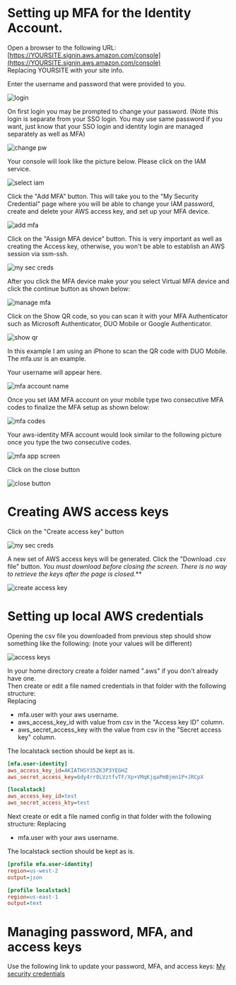 # Setting up MFA for the Identity Account.

Open a browser to the following URL: [https://YOURSITE.signin.aws.amazon.com/console](https://YOURSITE.signin.aws.amazon.com/console)  
Replacing YOURSITE with your site info.

Enter the username and password that were provided to you.

![login](./images/login.png "login")

On first login you may be prompted to change your password. (Note this login is separate from your SSO login. You may use same password if you want, just know that your SSO login and identity login are managed separately as well as MFA)

![change pw](./images/change_pw.png "change pw")

Your console will look like the picture below. Please click on the IAM service.

![select iam](./images/select_iam.png "select iam")

Click the "Add MFA" button. This will take you to the "My Security Credential" page where you will be able to change 
your IAM password, create and delete your AWS access key, and set up your MFA device.

![add mfa](./images/add_mfa.png "add mfa")

Click on the "Assign MFA device" button. This is very important as well as creating the Access key, otherwise, you won't 
be able to establish an AWS session via ssm-ssh.

![my sec creds](./images/my_sec_creds.png "my sec creds")

After you click the MFA device make your you select Virtual MFA device and click the continue button as shown below:

![manage mfa](./images/manage_mfa.png "manage mfa")

Click on the Show QR code, so you can scan it with your MFA Authenticator such as Microsoft Authenticator, DUO Mobile or Google Authenticator.

![show qr](./images/show_qr.png "show qr")

In this example I am using an iPhone to scan the QR code with DUO Mobile. The mfa.usr is an example.

Your username will appear here.

![mfa account name](./images/mfa_account_name.png "mfa account name")

Once you set IAM MFA account on your mobile type two consecutive MFA codes to finalize the MFA setup as shown below:

![mfa codes](./images/mfa_codes.png "mfa codes")

Your aws-identity MFA account would look similar to the following picture once you type the two consecutive codes.

![mfa app screen](./images/mfa_app_screen.png "mfa app screen")

Click on the close button

![close button](./images/close_button.png "close button")

# Creating AWS access keys

Click on the "Create access key" button

![my sec creds](./images/my_sec_creds.png "my sec creds")

A new set of AWS access keys will be generated. Click the "Download .csv file" button. *You must download before closing the screen. There is no way to retrieve the keys after the page is closed.*** 

![create access key](./images/new_access_key.png "create access key")

# Setting up local AWS credentials

Opening the csv file you downloaded from previous step should show something like the following: (note your values will be different)

![access keys](./images/access_keys.png "access keys")

In your home directory create a folder named ".aws" if you don't already have one.  
Then create or edit a file named credentials in that folder with the following structure:   
Replacing 
* mfa.user with your aws username.
* aws_access_key_id with value from csv in the "Access key ID" column.
* aws_secret_access_key with the value from csv in the "Secret access key" column. 

The localstack section should be kept as is.

```ini
[mfa.user-identity]
aws_access_key_id=AKIATHSY35ZK3P3YEGHZ
aws_secret_access_key=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

[localstack]
aws_access_key_id=test
aws_secret_access_kty=test
```
Next create or edit a file named config in that folder with the following structure:
Replacing
* mfa.user with your aws username.

The localstack section should be kept as is.
```ini
[profile mfa.user-identity]
region=us-west-2
output=json

[profile localstack]
region=us-east-1
output=text
```

# Managing password, MFA, and access keys

Use the following link to update your password, MFA, and access keys:
[My security credentials](https://us-east-1.console.aws.amazon.com/iam/home#/security_credentials)

